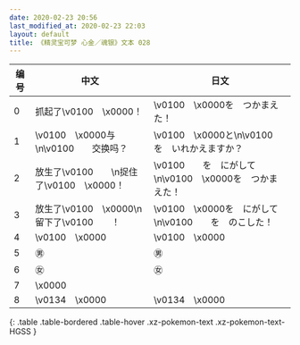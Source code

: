 ```yaml
---
date: 2020-02-23 20:56
last_modified_at: 2020-02-23 22:03
layout: default
title: 《精灵宝可梦 心金／魂银》文本 028
---
```

| 编号 | 中文 | 日文 |
| ---- | ---- | ---- |
| 0 | 抓起了\v0100　\x0000！ | \v0100　\x0000を　つかまえた！ |
| 1 | \v0100　\x0000与\n\v0100　　交换吗？ | \v0100　\x0000と\n\v0100　　を　いれかえますか？ |
| 2 | 放生了\v0100　　\n捉住了\v0100　\x0000！ | \v0100　　を　にがして\n\v0100　\x0000を　つかまえた！ |
| 3 | 放生了\v0100　\x0000\n留下了\v0100　　！ | \v0100　\x0000を　にがして\n\v0100　　を　のこした！ |
| 4 | \v0100　\x0000 | \v0100　\x0000 |
| 5 | ㊚ | ㊚ |
| 6 | ㊛ | ㊛ |
| 7 | \x0000 |  |
| 8 | \v0134　\x0000 | \v0134　\x0000 |
{: .table .table-bordered .table-hover .xz-pokemon-text .xz-pokemon-text-HGSS }